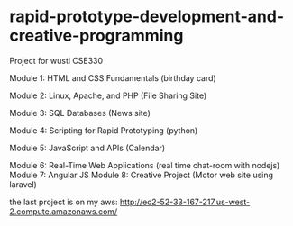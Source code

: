 # rapid-prototype-development-and-creative-programming
Project for wustl CSE330

Module 1: HTML and CSS Fundamentals (birthday card)

Module 2: Linux, Apache, and PHP (File Sharing Site)

Module 3: SQL Databases (News site)

Module 4: Scripting for Rapid Prototyping (python)

Module 5: JavaScript and APIs (Calendar)

Module 6: Real-Time Web Applications (real time chat-room with nodejs)
Module 7: Angular JS
Module 8: Creative Project (Motor web site using laravel)

the last project is on my aws: http://ec2-52-33-167-217.us-west-2.compute.amazonaws.com/
